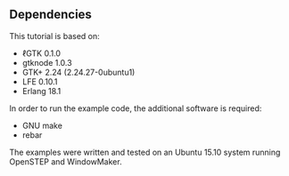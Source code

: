 ## Dependencies

This tutorial is based on:

* ℓGTK 0.1.0
* gtknode 1.0.3
* GTK+ 2.24 (2.24.27-0ubuntu1)
* LFE 0.10.1
* Erlang 18.1

In order to run the example code, the additional software is required:

* GNU make
* rebar

The examples were written and tested on an Ubuntu 15.10 system running OpenSTEP and WindowMaker.
